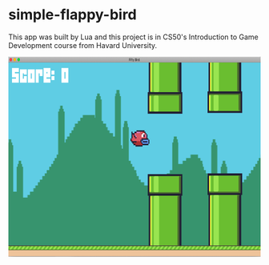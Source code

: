 # simple-flappy-bird

This app was built by Lua and this project is in CS50's Introduction to Game Development course from Havard University.

<img src="./game-pic.png" width="640" height="400" />

